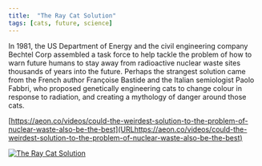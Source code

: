 ```yaml
---
title:  "The Ray Cat Solution"
tags: [cats, future, science]
---
```


In 1981, the US Department of Energy and the civil engineering company Bechtel Corp assembled a task force to help tackle the problem of how to warn future humans to stay away from radioactive nuclear waste sites thousands of years into the future. Perhaps the strangest solution came from the French author Françoise Bastide and the Italian semiologist Paolo Fabbri, who proposed genetically engineering cats to change colour in response to radiation, and creating a mythology of danger around those cats.

[https://aeon.co/videos/could-the-weirdest-solution-to-the-problem-of-nuclear-waste-also-be-the-best](URLhttps://aeon.co/videos/could-the-weirdest-solution-to-the-problem-of-nuclear-waste-also-be-the-best)


[![The Ray Cat Solution](https://i.vimeocdn.com/video/576411498-60c6acd5cf360ce466e1db9fee7aeab6350ae10cb3625076a8a7b1059f7eec8d-d_640)](https://vimeo.com/138843064)